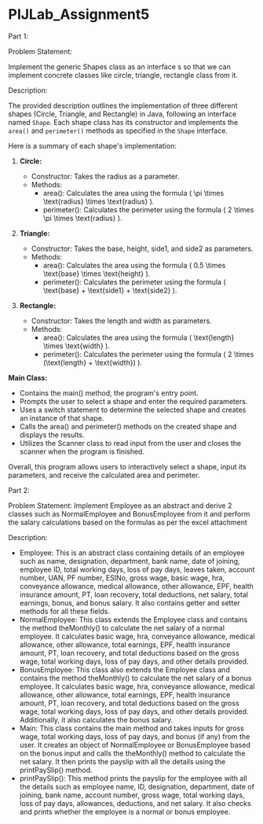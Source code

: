 # PIJLab_Assignment5
Part 1:

Problem Statement:

Implement the generic Shapes class as an interface s so that we can implement concrete classes like circle, triangle, rectangle class from it.

Description:

The provided description outlines the implementation of three different shapes (Circle, Triangle, and Rectangle) in Java, following an interface named `Shape`. Each shape class has its constructor and implements the `area()` and `perimeter()` methods as specified in the `Shape` interface.

Here is a summary of each shape's implementation:

1. **Circle:**
   - Constructor: Takes the radius as a parameter.
   - Methods:
      - area(): Calculates the area using the formula \( \pi \times \text{radius} \times \text{radius} \).
      - perimeter(): Calculates the perimeter using the formula \( 2 \times \pi \times \text{radius} \).

2. **Triangle:**
   - Constructor: Takes the base, height, side1, and side2 as parameters.
   - Methods:
      - area(): Calculates the area using the formula \( 0.5 \times \text{base} \times \text{height} \).
      - perimeter(): Calculates the perimeter using the formula \( \text{base} + \text{side1} + \text{side2} \).

3. **Rectangle:**
   - Constructor: Takes the length and width as parameters.
   - Methods:
      - area(): Calculates the area using the formula \( \text{length} \times \text{width} \).
      - perimeter(): Calculates the perimeter using the formula \( 2 \times (\text{length} + \text{width}) \).

**Main Class:**
   - Contains the main() method, the program's entry point.
   - Prompts the user to select a shape and enter the required parameters.
   - Uses a switch statement to determine the selected shape and creates an instance of that shape.
   - Calls the area() and perimeter() methods on the created shape and displays the results.
   - Utilizes the Scanner class to read input from the user and closes the scanner when the program is finished.

Overall, this program allows users to interactively select a shape, input its parameters, and receive the calculated area and perimeter.

Part 2:

Problem Statement: Implement Employee as an abstract and derive 2 classes such as NormalEmployee and BonusEmployee from it and perform the salary calculations based on the formulas as per the excel attachment

Description:

  - Employee: This is an abstract class containing details of an employee such as name, designation, department, bank name, date of joining, employee ID, total working days, loss of pay days, leaves taken, account number, UAN, PF number, ESINo, gross wage, basic wage, hra, conveyance allowance, medical allowance, other allowance, EPF, health insurance amount, PT, loan recovery, total deductions, net salary, total earnings, bonus, and bonus salary. It also contains getter and setter methods for all these fields.
  - NormalEmployee: This class extends the Employee class and contains the method theMonthly() to calculate the net salary of a normal employee. It calculates basic wage, hra, conveyance allowance, medical allowance, other allowance, total earnings, EPF, health insurance amount, PT, loan recovery, and total deductions based on the gross wage, total working days, loss of pay days, and other details provided.
  - BonusEmployee: This class also extends the Employee class and contains the method theMonthly() to calculate the net salary of a bonus employee. It calculates basic wage, hra, conveyance allowance, medical allowance, other allowance, total earnings, EPF, health insurance amount, PT, loan recovery, and total deductions based on the gross wage, total working days, loss of pay days, and other details provided. Additionally, it also calculates the bonus salary.
  - Main: This class contains the main method and takes inputs for gross wage, total working days, loss of pay days, and bonus (if any) from the user. It creates an object of NormalEmployee or BonusEmployee based on the bonus input and calls the theMonthly() method to calculate the net salary. It then prints the payslip with all the details using the printPaySlip() method.
  - printPaySlip(): This method prints the payslip for the employee with all the details such as employee name, ID, designation, department, date of joining, bank name, account number, gross wage, total working days, loss of pay days, allowances, deductions, and net salary. It also checks and prints whether the employee is a normal or bonus employee.
